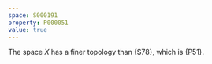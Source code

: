 ```yaml
---
space: S000191
property: P000051
value: true
---
```


The space $X$ has a finer topology than {S78}, which is {P51}.
